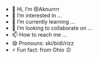 - 👋 Hi, I’m @Aknurrrr
- 👀 I’m interested in ...
- 🌱 I’m currently learning ...
- 💞️ I’m looking to collaborate on ...
- 📫 How to reach me ...
- 😄 Pronouns: ski/bidi/rizz
- ⚡ Fun fact: from Ohio :D

<!---
Aknurrrr/Aknurrrr is a ✨ special ✨ repository because its `README.md` (this file) appears on your GitHub profile.
You can click the Preview link to take a look at your changes.
--->
